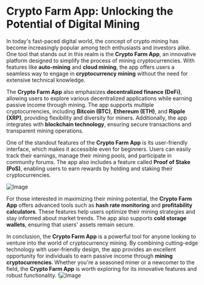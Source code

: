 # Crypto Farm App: Unlocking the Potential of Digital Mining

In today's fast-paced digital world, the concept of crypto mining has become increasingly popular among tech enthusiasts and investors alike. One tool that stands out in this realm is the **Crypto Farm App**, an innovative platform designed to simplify the process of mining cryptocurrencies. With features like **auto-mining** and **cloud mining**, the app offers users a seamless way to engage in **cryptocurrency mining** without the need for extensive technical knowledge.

The **Crypto Farm App** also emphasizes **decentralized finance (DeFi)**, allowing users to explore various decentralized applications while earning passive income through mining. The app supports multiple cryptocurrencies, including **Bitcoin (BTC)**, **Ethereum (ETH)**, and **Ripple (XRP)**, providing flexibility and diversity for miners. Additionally, the app integrates with **blockchain technology**, ensuring secure transactions and transparent mining operations.

One of the standout features of the **Crypto Farm App** is its user-friendly interface, which makes it accessible even for beginners. Users can easily track their earnings, manage their mining pools, and participate in community forums. The app also includes a feature called **Proof of Stake (PoS)**, enabling users to earn rewards by holding and staking their cryptocurrencies.

![Image](https://github.com/user-attachments/assets/3be06921-4469-491d-bd37-5f14c53422b7)

For those interested in maximizing their mining potential, the **Crypto Farm App** offers advanced tools such as **hash rate monitoring** and **profitability calculators**. These features help users optimize their mining strategies and stay informed about market trends. The app also supports **cold storage wallets**, ensuring that users' assets remain secure.

In conclusion, the **Crypto Farm App** is a powerful tool for anyone looking to venture into the world of cryptocurrency mining. By combining cutting-edge technology with user-friendly design, the app provides an excellent opportunity for individuals to earn passive income through **mining cryptocurrencies**. Whether you're a seasoned miner or a newcomer to the field, the **Crypto Farm App** is worth exploring for its innovative features and robust functionality. !![Image](https://github.com/user-attachments/assets/3be06921-4469-491d-bd37-5f14c53422b7)